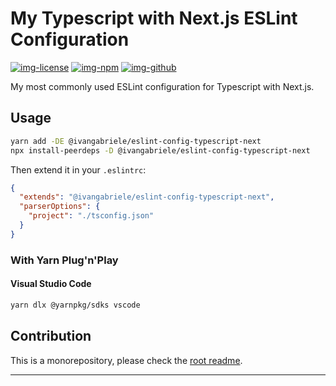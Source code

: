 # My Typescript with Next.js ESLint Configuration

[![img-license]][lnk-license] [![img-npm]][lnk-npm] [![img-github]][lnk-github]

My most commonly used ESLint configuration for Typescript with Next.js.

## Usage

```sh
yarn add -DE @ivangabriele/eslint-config-typescript-next
npx install-peerdeps -D @ivangabriele/eslint-config-typescript-next
```

Then extend it in your `.eslintrc`:

```json
{
  "extends": "@ivangabriele/eslint-config-typescript-next",
  "parserOptions": {
    "project": "./tsconfig.json"
  }
}
```

### With Yarn Plug'n'Play

#### Visual Studio Code

```sh
yarn dlx @yarnpkg/sdks vscode
```

## Contribution

This is a monorepository, please check the [root readme][lnk-contribution].

---

[img-github]:
  https://img.shields.io/github/workflow/status/ivangabriele/eslint-config/Test%20&%20Publish/main?style=flat-square
[img-license]: https://img.shields.io/github/license/ivangabriele/eslint-config?style=flat-square
[img-npm]: https://img.shields.io/npm/v/@ivangabriele/eslint-config-typescript-next?style=flat-square
[lnk-github]: https://github.com/ivangabriele/eslint-config/actions?query=branch%3Amain++
[lnk-license]: https://github.com/ivangabriele/eslint-config/blob/main/packages/typescript-next/LICENSE
[lnk-npm]: https://www.npmjs.com/package/@ivangabriele/eslint-config-typescript-next
[lnk-contribution]: https://github.com/ivangabriele/eslint-config#contribution
